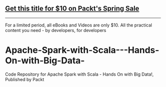 ## [Get this title for $10 on Packt's Spring Sale](https://www.packt.com/V06013?utm_source=github&utm_medium=packt-github-repo&utm_campaign=spring_10_dollar_2022)
-----
For a limited period, all eBooks and Videos are only $10. All the practical content you need \- by developers, for developers

# Apache-Spark-with-Scala---Hands-On-with-Big-Data-
Code Repository for Apache Spark with Scala - Hands On with Big Data!, Published by Packt
